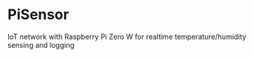 # PiSensor
IoT network with Raspberry Pi Zero W for realtime temperature/humidity sensing and logging
